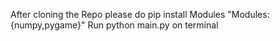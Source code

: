 After cloning the Repo please do 
pip install Modules
"Modules:{numpy,pygame}"
Run python main.py on terminal